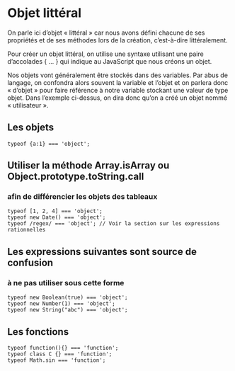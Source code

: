 # Objet littéral
On parle ici d’objet « littéral » car nous avons défini 
chacune de ses propriétés et de ses méthodes lors de la création, 
c’est-à-dire littéralement.

Pour créer un objet littéral, on utilise une syntaxe utilisant une paire 
d’accolades { … } qui indique au JavaScript que nous créons un objet.

Nos objets vont généralement être stockés dans des variables. Par abus de langage, 
on confondra alors souvent la variable et l’objet et on parlera donc « d’objet » 
pour faire référence à notre variable stockant une valeur de type objet. 
Dans l’exemple ci-dessus, on dira donc qu’on a 
créé un objet nommé « utilisateur ».


## Les objets

    typeof {a:1} === 'object';

## Utiliser la méthode Array.isArray ou Object.prototype.toString.call
### afin de différencier les objets des tableaux

    typeof [1, 2, 4] === 'object';
    typeof new Date() === 'object';
    typeof /regex/ === 'object'; // Voir la section sur les expressions rationnelles

## Les expressions suivantes sont source de confusion
### à ne pas utiliser sous cette forme

    typeof new Boolean(true) === 'object';
    typeof new Number(1) === 'object';
    typeof new String("abc") === 'object';


## Les fonctions

    typeof function(){} === 'function';
    typeof class C {} === 'function';
    typeof Math.sin === 'function';
